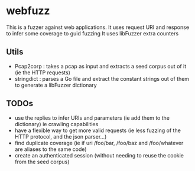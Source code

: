 # webfuzz

This is a fuzzer against web applications.
It uses request URI and response to infer some coverage to guid fuzzing
It uses libFuzzer extra counters

Utils
------

* Pcap2corp : takes a pcap as input and extracts a seed corpus out of it (ie the HTTP requests)
* stringdict : parses a Go file and extract the constant strings out of them to generate a libFuzzer dictionary  

TODOs
------

* use the replies to infer URIs and parameters (ie add them to the dictionary) ie crawling capabilities
* have a flexible way to get more valid requests (ie less fuzzing of the HTTP protocol, and the json parser...)
* find duplicate coverage (ie if uri /foo/bar, /foo/baz and /foo/whatever are aliases to the same code)
* create an authenticated session (without needing to reuse the cookie from the seed corpus)
